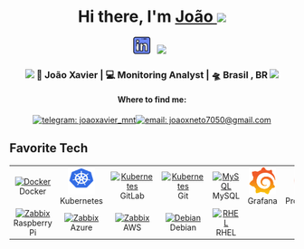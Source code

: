 

<div align="center">
   <h1>Hi there, I'm <a href="https://hemant.codes">João </a> <img src="https://media.giphy.com/media/hvRJCLFzcasrR4ia7z/giphy.gif" width="25px"> </h1>

<p align='center'>
   <a href="https://www.linkedin.com/in/joao-xavierti/"><img height="30" src="https://raw.githubusercontent.com/8bithemant/8bithemant/master/linkedin.png?raw=true"></a>&nbsp;&nbsp;
   <a href=""><img height="30" src="./img/discord.svg"></a>&nbsp;&nbsp;

<div align="center">
<h3><img src="https://media.giphy.com/media/WUlplcMpOCEmTGBtBW/giphy.gif" width="30"> 🙎 João Xavier | 💻 Monitoring Analyst | 🛸 Brasil , BR <img src="https://media.giphy.com/media/WUlplcMpOCEmTGBtBW/giphy.gif" width="30"></h3>
</div>

#### Where to find me:
[![telegram: joaoxavier_mnt](https://img.shields.io/badge/telegram-2CA5E0?&style=for-the-badge&logo=telegram)](https://t.me/joaoxavier_mnt)[![email: joaoxneto7050@gmail.com](https://img.shields.io/badge/email-8B89CC?&style=for-the-badge&logo=protonmail&logoColor=FFF)](mailto:joaoxneto7050@gmail.com)

<h2 align="left" id="macropower-tech">Favorite Tech</h2>

<table>
    <td align="center" width="96"> 
      <a href="#macropower-tech" >
        <img src="https://img.icons8.com/color/344/docker.png" width="48" height="48" alt="Docker" />
      </a>
      <br>Docker
    </td>
    <td align="center" width="96">
      <a href="#macropower-tech" >
        <img src="https://raw.githubusercontent.com/cncf/artwork/master/projects/kubernetes/icon/color/kubernetes-icon-color.svg" width="48" height="48" alt="Kubernetes" />
      </a>
      <br>Kubernetes
    </td>
    <td align="center" width="96">
      <a href="#macropower-tech" >
        <img src="https://www.vectorlogo.zone/logos/gitlab/gitlab-icon.svg" width="48" height="48" alt="Kubernetes" />
      </a>
      <br>GitLab
    </td>
    <td align="center" width="96">
      <a href="#macropower-tech" >
        <img src="https://www.vectorlogo.zone/logos/git-scm/git-scm-icon.svg" width="48" height="48" alt="Kubernetes" />
      </a>
      <br>Git
    </td>
    <td align="center"  width="96">
      <a href="#macropower-tech">
        <img src="https://www.vectorlogo.zone/logos/mysql/mysql-official.svg" width="48" height="48" alt="MySQL" />
      </a>
      <br>MySQL
    </td>
    <td align="center" width="96">
      <a href="#macropower-tech" >
        <img src="https://raw.githubusercontent.com/grafana/grafana/master/public/img/grafana_icon.svg" width="48" height="48" alt="Grafana" />
      </a>
      <br>Grafana
    </td>
    <td align="center" width="96">
      <a href="#macropower-tech" >
        <img src="https://github.com/cncf/artwork/blob/master/projects/prometheus/icon/color/prometheus-icon-color.svg" width="48" height="48" alt="Prometheus" />
      </a>
      <br>Prometheus
    </td> 
    <td align="center" width="96">
      <a href="#macropower-tech" >
        <img src="https://www.vectorlogo.zone/logos/zabbix/zabbix-icon.svg" width="48" height="48" alt="Zabbix" />
      </a>
      <br>Zabbix
      </td>
  </tr>
      <td align="center" width="96">
      <a href="#macropower-tech" >
        <img src="https://www.vectorlogo.zone/logos/raspberrypi/raspberrypi-icon.svg" width="48" height="48" alt="Zabbix" />
      </a>
      <br>Raspberry Pi
      <td align="center" width="96">
      <a href="#macropower-tech" >
        <img src="https://www.vectorlogo.zone/logos/microsoft_azure/microsoft_azure-icon.svg" width="48" height="48" alt="Zabbix" />
      </a>
      <br>Azure
      <td align="center" width="96">
      <a href="#macropower-tech" >
        <img src="https://www.vectorlogo.zone/logos/amazon_aws/amazon_aws-icon.svg" width="48" height="48" alt="Zabbix" />
      </a>
      <br>AWS
      <td align="center"  width="96">
      <a href="#macropower-tech">
        <img src="https://www.debian.org/logos/openlogo-nd.svg" width="48" height="48" alt="Debian" />
      </a>
      <br>Debian
    </td>
    <td align="center"  width="96">
      <a href="#macropower-tech">
        <img src="https://www.vectorlogo.zone/logos/redhat/redhat-icon.svg" width="48" height="48" alt="RHEL" />
      </a>
      <br>RHEL
    </td>
    </td>  
  </tr>
</table>

